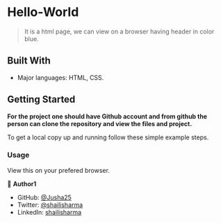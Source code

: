 
# Hello-World

> It is a html page, we can view on a browser having header in color blue.


## Built With

- Major languages:   HTML, CSS.



## Getting Started

**For the project one should have Github account and from github the person can clone the repository and view the files and project.** 


To get a local copy up and running follow these simple example steps.


### Usage
View this on your prefered browser.


👤 **Author1**

- GitHub: [@Jusha25](https://github.com/Jusha25)
- Twitter: [@shailisharma](https://twitter.com/twitterhandle)
- LinkedIn: [shailisharma](https://linkedin.com/in/linkedinhandle)
